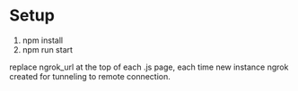 # Setup
1. npm install
2. npm run start

replace ngrok_url at the top of each .js page, each time new instance ngrok created for tunneling to remote connection.